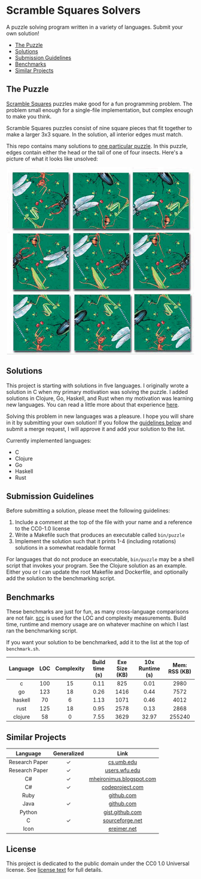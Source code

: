 # Scramble Squares Solvers <!-- omit in toc -->

A puzzle solving program written in a variety of languages. Submit your own solution!

- [The Puzzle](#the-puzzle)
- [Solutions](#solutions)
- [Submission Guidelines](#submission-guidelines)
- [Benchmarks](#benchmarks)
- [Similar Projects](#similar-projects)

## The Puzzle

[Scramble Squares](https://www.scramblesquares.com/) puzzles make good for a fun programming problem. The problem small
enough for a single-file implementation, but complex enough to make you think.

Scramble Squares puzzles consist of nine square pieces that fit together to make a larger 3x3 square. In the solution,
all interior edges must match.

This repo contains many solutions to [one particular
puzzle](https://www.scramblesquares.com/shop/nature/insects-scramble-squares/). In this puzzle, edges contain either the
head or the tail of one of four insects. Here's a picture of what it looks like unsolved:

<div style="text-align:center">
  <img src="puzzle.jpg" width="500">
</div>

## Solutions

This project is starting with solutions in five languages. I originally wrote a solution in C when my primary motivation
was solving the puzzle. I added solutions in Clojure, Go, Haskell, and Rust when my motivation was learning new
languages. You can read a little more about that experience [here](https://github.com/kkredit/scramble-squares-solver).

Solving this problem in new languages was a pleasure. I hope you will share in it by submitting your own solution! If
you follow the [guidelines below](#submission-guidelines) and submit a merge request, I will approve it and add your
solution to the list.

Currently implemented languages:

- C
- Clojure
- Go
- Haskell
- Rust

## Submission Guidelines

Before submitting a solution, please meet the following guidelines:

1. Include a comment at the top of the file with your name and a reference to the CC0-1.0 license
1. Write a Makefile such that produces an executable called `bin/puzzle`
1. Implement the solution such that it prints 1-4 (including rotations) solutions in a somewhat readable format

For languages that do not produce an executable, `bin/puzzle` may be a shell script that invokes your program. See the
Clojure solution as an example. Either you or I can update the root Makefile and Dockerfile, and optionally add the
solution to the benchmarking script.

<!--
Ideas

- Update benchmark.sh to collect more stats and name champions for each language
  - code golf (no non-standard libraries)
  - execution time
  - memory usage
- Maybe document all the algorithms employed
-->

## Benchmarks

These benchmarks are just for fun, as many cross-language comparisons are not fair. [scc](https://github.com/boyter/scc)
is used for the LOC and complexity measurements. Build time, runtime and memory usage are on whatever machine on which I
last ran the benchmarking script.

If you want your solution to be benchmarked, add it to the list at the top of `benchmark.sh`.

| Language | LOC | Complexity | Build time (s) | Exe Size (KB) | 10x Runtime (s) | Mem: RSS (KB) |
| :------: | :-: | :--------: | :------------: | :-----------: | :-------------: | :-----------: |
|    c     | 100 |     15     |      0.11      |      825      |      0.01       |     2980      |
|    go    | 123 |     18     |      0.26      |     1416      |      0.44       |     7572      |
| haskell  | 70  |     6      |      1.13      |     1071      |      0.46       |     4012      |
|   rust   | 125 |     18     |      0.95      |     2578      |      0.13       |     2868      |
| clojure  | 58  |     0      |      7.55      |     3629      |      32.97      |    255240     |

## Similar Projects

|    Language    | Generalized |                                                       Link                                                        |
| :------------: | :---------: | :---------------------------------------------------------------------------------------------------------------: |
| Research Paper |      ✓      |                   [cs.umb.edu](https://www.cs.umb.edu/~eb/sam/maccabees/backtrackingPaper.pdf)                    |
| Research Paper |      ✓      |                         [users.wfu.edu](http://users.wfu.edu/masonsk/scramblesquares.pdf)                         |
|       C#       |      ✓      |    [mheironimus.blogspot.com](https://mheironimus.blogspot.com/2015/01/solving-scramble-squares-puzzles.html)     |
|       C#       |      ✓      | [codeproject.com](https://www.codeproject.com/Articles/815908/Solving-Scramble-Squares-Backtracking-Algorithm-in) |
|      Ruby      |             |                        [github.com](https://github.com/mattdsteele/scramblesquares-solver)                        |
|      Java      |      ✓      |                            [github.com](https://github.com/keilhauer/Legespiel-Solver)                            |
|     Python     |             |              [gist.github.com](https://gist.github.com/usrlocalben/b7070ece69f7d13bec161dbf5eb7549b)              |
|       C        |      ✓      |                         [sourceforge.net](https://sourceforge.net/projects/crazyturtle/)                          |
|      Icon      |             |                            [ereimer.net](http://ereimer.net/programs/bird-puzzle.icn)                             |

## License  <!-- omit in toc -->

This project is dedicated to the public domain under the CC0 1.0 Universal license. See [license text](LICENSE) for full
details.
